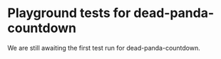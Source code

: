 # Playground tests for dead-panda-countdown
We are still awaiting the first test run for dead-panda-countdown.
